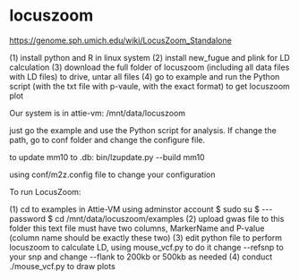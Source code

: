# locuszoom


https://genome.sph.umich.edu/wiki/LocusZoom_Standalone


(1) install python and R in linux system
(2) install new_fugue  and  plink for LD calculation
(3) download the full folder of locuszoom (including all data files with LD files) to drive, untar all files
(4) go to example and run  the Python script (with the txt file with p-vaule, with the exact format) to get locuszoom plot

Our system is in attie-vm:
/mnt/data/locuszoom

just go the example and use the Python script for analysis.
If change the path, go to conf folder and change the configure file.

to update mm10 to .db:
bin/lzupdate.py --build mm10 

using conf/m2z.config file to change your configuration

To run LocusZoom:

(1) cd  to  examples
   in Attie-VM  using adminstor account
   $ sudo su
   $ ---password
   $ cd /mnt/data/locuszoom/examples
(2)  upload gwas file to this folder
   this text file must have two columns,   MarkerName and P-value (column name should be exactly these two)
(3) edit python file to perform locuszoom
   to calculate LD, using mouse_vcf.py to do it
   change   --refsnp  to your snp  and change --flank   to 200kb or 500kb as needed
(4)  conduct  ./mouse_vcf.py to draw plots


   


